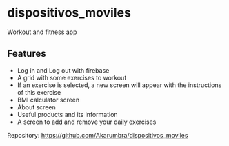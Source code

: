 # dispositivos_moviles

Workout and fitness app

## Features

- Log in and Log out with firebase
- A grid with some exercises to workout
- If an exercise is selected, a new screen will appear with the instructions of this exercise
- BMI calculator screen
- About screen
- Useful products and its information
- A screen to add and remove your daily exercises

Repository: https://github.com/Akarumbra/dispositivos_moviles
